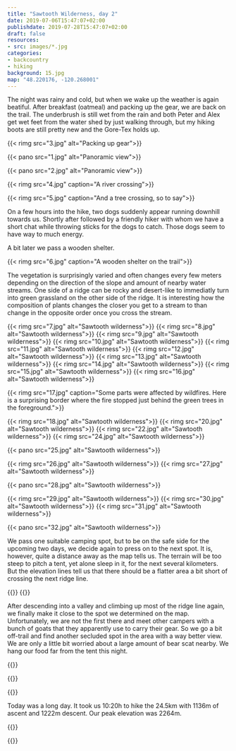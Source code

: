 ```yaml
---
title: "Sawtooth Wilderness, day 2"
date: 2019-07-06T15:47:07+02:00
publishdate: 2019-07-28T15:47:07+02:00
draft: false
resources:
- src: images/*.jpg
categories:
- backcountry
- hiking
background: 15.jpg
map: "48.220176, -120.268001"
---
```


The night was rainy and cold, but when we wake up the weather is again beatiful.
After breakfast (oatmeal) and packing up the gear, we are back on the trail. The
underbrush is still wet from the rain and both Peter and Alex get wet feet from
the water shed by just walking through, but my hiking boots are still pretty
new and the Gore-Tex holds up.

<!--more-->
{{< rimg src="3.jpg" alt="Packing up gear">}}

{{< pano src="1.jpg" alt="Panoramic view">}}

{{< pano src="2.jpg" alt="Panoramic view">}}

{{< rimg src="4.jpg" caption="A river crossing">}}

{{< rimg src="5.jpg" caption="And a tree crossing, so to say">}}

On a few hours into the hike, two dogs suddenly appear running downhill
towards us. Shortly after followed by a friendly hiker with whom we have
a short chat while throwing sticks for the dogs to catch. Those dogs seem to
have way to much energy.

A bit later we pass a wooden shelter.

{{< rimg src="6.jpg" caption="A wooden shelter on the trail">}}

The vegetation is surprisingly varied and often changes every few meters
depending on the direction of the slope and amount of nearby water streams. One
side of a ridge can be rocky and desert-like to immediatly turn into green
grassland on the other side of the ridge. It is interesting how the composition
of plants changes the closer you get to a stream to than change in the opposite
order once you cross the stream.

{{< rimg src="7.jpg" alt="Sawtooth wilderness">}}
{{< rimg src="8.jpg" alt="Sawtooth wilderness">}}
{{< rimg src="9.jpg" alt="Sawtooth wilderness">}}
{{< rimg src="10.jpg" alt="Sawtooth wilderness">}}
{{< rimg src="11.jpg" alt="Sawtooth wilderness">}}
{{< rimg src="12.jpg" alt="Sawtooth wilderness">}}
{{< rimg src="13.jpg" alt="Sawtooth wilderness">}}
{{< rimg src="14.jpg" alt="Sawtooth wilderness">}}
{{< rimg src="15.jpg" alt="Sawtooth wilderness">}}
{{< rimg src="16.jpg" alt="Sawtooth wilderness">}}

{{< rimg src="17.jpg" caption="Some parts were affected by wildfires. Here is a surprising border where the fire stopped just behind the green trees in the foreground.">}}

{{< rimg src="18.jpg" alt="Sawtooth wilderness">}}
{{< rimg src="20.jpg" alt="Sawtooth wilderness">}}
{{< rimg src="22.jpg" alt="Sawtooth wilderness">}}
{{< rimg src="24.jpg" alt="Sawtooth wilderness">}}

{{< pano src="25.jpg" alt="Sawtooth wilderness">}}

{{< rimg src="26.jpg" alt="Sawtooth wilderness">}}
{{< rimg src="27.jpg" alt="Sawtooth wilderness">}}

{{< pano src="28.jpg" alt="Sawtooth wilderness">}}

{{< rimg src="29.jpg" alt="Sawtooth wilderness">}}
{{< rimg src="30.jpg" alt="Sawtooth wilderness">}}
{{< rimg src="31.jpg" alt="Sawtooth wilderness">}}

{{< pano src="32.jpg" alt="Sawtooth wilderness">}}

We pass one suitable camping spot, but to be on the safe side for the upcoming
two days, we decide again to press on to the next spot. It is, however, quite
a distance away as the map tells us. The terrain will be too steep to pitch
a tent, yet alone sleep in it, for the next several kilometers. But the
elevation lines tell us that there should be a flatter area a bit short of
crossing the next ridge line.

{{<rimg src="33.jpg" alt="Sawtooth wilderness">}}
{{<rimg src="34.jpg" alt="Sawtooth wilderness">}}

After descending into a valley and climbing up most of the ridge line again, we
finally make it close to the spot we determined on the map. Unfortunately, we
are not the first there and meet other campers with a bunch of goats that they
apparently use to carry their gear. So we go a bit off-trail and find another
secluded spot in the area with a way better view. We are only a little bit
worried about a large amount of bear scat nearby. We hang our food far from the
tent this night.

{{<rimg src="ziege.jpg" alt="A goat">}}

{{<rimg src="35.jpg" caption="Our campsite. A mosquito made it into the picture. They were not too bad, except for the evening hours.">}}

{{<pano src="36.jpg" alt="Sawtooth wilderness">}}

Today was a long day. It took us 10:20h to hike the 24.5km with 1136m of ascent
and 1222m descent. Our peak elevation was 2264m.

{{<gpxTrack src="20190706.gpx" >}}

{{<nextday>}}
